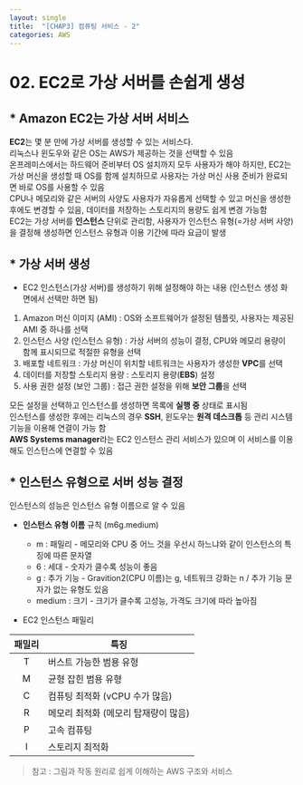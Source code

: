 ```yaml
---
layout: single
title:  "[CHAP3] 컴퓨팅 서비스 - 2"
categories: AWS
---
```


# 02. EC2로 가상 서버를 손쉽게 생성

## * Amazon EC2는 가상 서버 서비스

**EC2**는 몇 분 만에 가상 서버를 생성할 수 있는 서비스다.  
리눅스나 윈도우와 같은 OS는 AWS가 제공하는 것을 선택할 수 있음  
온프레미스에서는 하드웨어 준비부터 OS 설치까지 모두 사용자가 해야 하지만, EC2는 가상 머신을 생성할 때 OS를 함께 설치하므로 사용자는 가상 머신 사용 준비가 완료되면 바로 OS를 사용할 수 있음  
CPU나 메모리와 같은 서버의 사양도 사용자가 자유롭게 선택할 수 있고 머신을 생성한 후에도 변경할 수 있음, 데이터를 저장하는 스토리지의 용량도 쉽게 변경 가능함  
EC2는 가상 서버를 **인스턴스** 단위로 관리함, 사용자가 인스턴스 유형(=가상 서버 사양)을 결정해 생성하면 인스턴스 유형과 이용 기간에 따라 요금이 발생  


## * 가상 서버 생성

* EC2 인스턴스(가상 서버)를 생성하기 위해 설정해야 하는 내용 (인스턴스 생성 화면에서 선택만 하면 됨)
1. Amazon 머신 이미지 (AMI) : OS와 소프트웨어가 설정된 템플릿, 사용자는 제공된 AMI 중 하나를 선택
2. 인스턴스 사양 (인스턴스 유형) : 가상 서버의 성능이 결정, CPU와 메모리 용량이 함께 표시되므로 적절한 유형을 선택
3. 배포할 네트워크 : 가상 머신이 위치할 네트워크는 사용자가 생성한 **VPC**를 선택
4. 데이터를 저장할 스토리지 용량 : 스토리지 용량(**EBS**) 설정
5. 사용 권한 설정 (보안 그룹) : 접근 권한 설정을 위해 **보안 그룹**을 선택

모든 설정을 선택하고 인스턴스를 생성하면 목록에 **실행 중** 상태로 표시됨  
인스턴스를 생성한 후에는 리눅스의 경우 **SSH**, 윈도우는 **원격 데스크톱** 등 관리 시스템 기능을 이용해 연결이 가능 함  
**AWS Systems manager**라는 EC2 인스턴스 관리 서비스가 있으며 이 서비스를 이용해도 인스턴스에 연결할 수 있음


## * 인스턴스 유형으로 서버 성능 결정

인스턴스의 성능은 인스턴스 유형 이름으로 알 수 있음  

* **인스턴스 유형 이름** 규칙 (m6g.medium)
  - m : 패밀리 - 메모리와 CPU 중 어느 것을 우선시 하느냐와 같이 인스턴스의 특징에 따른 문자열
  - 6 : 세대 - 숫자가 클수록 성능이 좋음
  - g : 추가 기능 - Gravition2(CPU 이름)는 g, 네트워크 강화는 n / 추가 기능 문자가 없는 유형도 있음
  - medium : 크기 - 크기가 클수록 고성능, 가격도 크기에 따라 높아짐

* EC2 인스턴스 패밀리

|패밀리|특징|
|:---:|---|
|T|버스트 가능한 범용 유형|
|M|균형 잡힌 범용 유형|
|C|컴퓨팅 최적화 (vCPU 수가 많음)|
|R|메모리 최적화 (메모리 탑재량이 많음)|
|P|고속 컴퓨팅|
|I|스토리지 최적화|


> 참고 : 그림과 작동 원리로 쉽게 이해하는 AWS 구조와 서비스